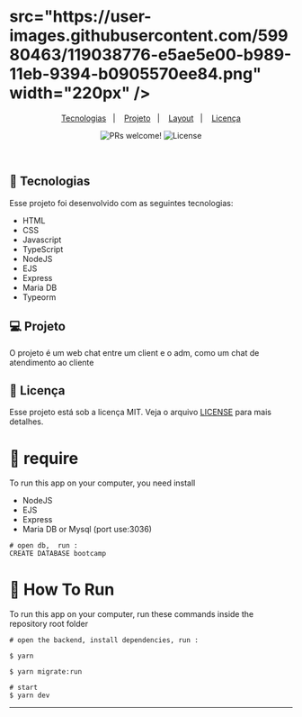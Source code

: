 <h1 align="center">
  <h1>src="https://user-images.githubusercontent.com/59980463/119038776-e5ae5e00-b989-11eb-9394-b0905570ee84.png" width="220px" />
</h1>

<p align="center">
  <a href="#-tecnologias">Tecnologias</a>&nbsp;&nbsp;&nbsp;|&nbsp;&nbsp;&nbsp;
  <a href="#-projeto">Projeto</a>&nbsp;&nbsp;&nbsp;|&nbsp;&nbsp;&nbsp;
  <a href="#-layout">Layout</a>&nbsp;&nbsp;&nbsp;|&nbsp;&nbsp;&nbsp;
  <a href="#memo-licença">Licença</a>
</p>

<p align="center">
 <img src="https://img.shields.io/static/v1?label=PRs&message=welcome&color=49AA26&labelColor=000000" alt="PRs welcome!" />

  <img alt="License" src="https://img.shields.io/static/v1?label=license&message=MIT&color=49AA26&labelColor=000000">
</p>

<br>

<p align="center">
  <!-- <img alt="dev.finances" 
  src=".github/jobscalc.png" width="100%"> -->
</p>

## 🚀 Tecnologias

Esse projeto foi desenvolvido com as seguintes tecnologias:

- HTML
- CSS
- Javascript
- TypeScript
- NodeJS
- EJS
- Express
- Maria DB
- Typeorm

## 💻 Projeto

O projeto é um web chat entre um client e o adm, como um chat de atendimento ao cliente



## :memo: Licença

Esse projeto está sob a licença MIT. Veja o arquivo [LICENSE](.github/LICENSE.md) para mais detalhes.

# :wrench: require
To run this app on your computer, you need install
- NodeJS
- EJS
- Express
- Maria DB or Mysql (port use:3036)
```shell
# open db,  run :
CREATE DATABASE bootcamp

```

# :wrench: How To Run
To run this app on your computer, run these commands inside the repository root folder
```shell
# open the backend, install dependencies, run :

$ yarn

$ yarn migrate:run 

# start 
$ yarn dev

```

---
